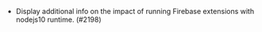 - Display additional info on the impact of running Firebase extensions with nodejs10 runtime. (#2198)